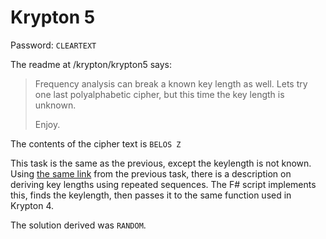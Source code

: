 # Krypton 5

Password: `CLEARTEXT`

The readme at /krypton/krypton5 says:

> Frequency analysis can break a known key length as well.  Lets try one
> last polyalphabetic cipher, but this time the key length is unknown.
> 
> Enjoy.

The contents of the cipher text is `BELOS Z`

This task is the same as the previous, except the keylength is not known. Using [the same link](https://inventwithpython.com/hacking/chapter21.html) from the previous task, there is a description on deriving key lengths using repeated sequences. The F# script implements this, finds the keylength, then passes it to the same function used in Krypton 4. 

The solution derived was `RANDOM`.